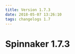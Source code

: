 ```yaml
---
title: Version 1.7.3
date: 2018-05-07 13:26:10 
tags: changelogs 1.7
---
```

# Spinnaker 1.7.3
<script src="https://gist.github.com/spinnaker-release/2574a5bbdf23a29108b74b0536c2326c.js"/>